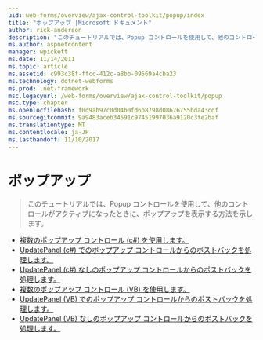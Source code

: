 ```yaml
---
uid: web-forms/overview/ajax-control-toolkit/popup/index
title: "ポップアップ |Microsoft ドキュメント"
author: rick-anderson
description: "このチュートリアルでは、Popup コントロールを使用して、他のコントロールがアクティブになったときに、ポップアップを表示する方法を示します。"
ms.author: aspnetcontent
manager: wpickett
ms.date: 11/14/2011
ms.topic: article
ms.assetid: c993c38f-ffcc-412c-a8bb-09569a4cba23
ms.technology: dotnet-webforms
ms.prod: .net-framework
msc.legacyurl: /web-forms/overview/ajax-control-toolkit/popup
msc.type: chapter
ms.openlocfilehash: f0d9ab97c0d04b0fd6b8798d08676755bda43cdf
ms.sourcegitcommit: 9a9483aceb34591c97451997036a9120c3fe2baf
ms.translationtype: MT
ms.contentlocale: ja-JP
ms.lasthandoff: 11/10/2017
---
```

<a name="popup"></a>ポップアップ
====================
> このチュートリアルでは、Popup コントロールを使用して、他のコントロールがアクティブになったときに、ポップアップを表示する方法を示します。


- [複数のポップアップ コントロール (c#) を使用します。](using-multiple-popup-controls-cs.md)
- [UpdatePanel (c#) でのポップアップ コントロールからのポストバックを処理します。](handling-postbacks-from-a-popup-control-with-an-updatepanel-cs.md)
- [UpdatePanel (c#) なしのポップアップ コントロールからのポストバックを処理します。](handling-postbacks-from-a-popup-control-without-an-updatepanel-cs.md)
- [複数のポップアップ コントロール (VB) を使用します。](using-multiple-popup-controls-vb.md)
- [UpdatePanel (VB) でのポップアップ コントロールからのポストバックを処理します。](handling-postbacks-from-a-popup-control-with-an-updatepanel-vb.md)
- [UpdatePanel (VB) なしのポップアップ コントロールからのポストバックを処理します。](handling-postbacks-from-a-popup-control-without-an-updatepanel-vb.md)
